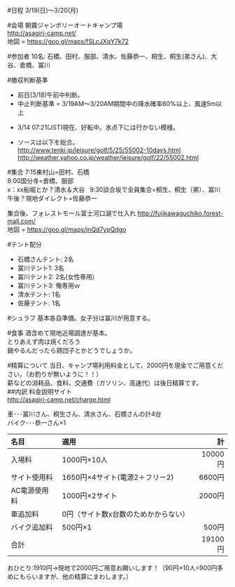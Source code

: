 #日程
3/19(日)〜3/20(月)

#会場
朝霧ジャンボリーオートキャンプ場  
http://asagiri-camp.net/  
地図 = https://goo.gl/maps/fSLcJXqY7k72

#参加者
10名: 石橋、田村、服部、清水、佐藤恭一、桐生、桐生(弟さん)、大谷、倉橋、冨川

#撤収判断基準
* 前日(3/18)午前中判断。
* 中止判断基準 = 3/19AM〜3/20AM期間中の降水確率60%以上、風速5m以上
 - 3/14 07:21(JST)現在、好転中。氷点下には行かない模様。
* ソースは以下を総合。  
http://www.tenki.jp/leisure/golf/5/25/55002-10days.html
http://weather.yahoo.co.jp/weather/leisure/golf/22/55002.html

#集合
7:15東村山=田村、石橋  
8:00国分寺=倉橋、服部  
x：xx船堀とか？清水＆大谷  
9:30談合坂で全員集合=桐生、桐生（弟）、冨川  
午後？現地ダイレクト=佐藤恭一  

集合後、フォレストモール富士河口湖で仕入れ
http://fujikawaguchiko.forest-mall.com/  
地図 = https://goo.gl/maps/jnQd7ypQdgo

#テント配分
* 石橋さんテント: 2名
* 冨川テント1: 3名
* 冨川テント2: 2名(女性専用)
* 冨川テント3: 俺専用ｗ
* 清水テント: 1名
* 佐藤テント: 1名

#シュラフ
基本各自準備。女子分は冨川が用意する。

#食事
酒含めて現地近場調達が基本。  
とりあえず肉は焼くだろう  
鍋やるんだったら鶏団子とかどうでしょうか。

#精算について
当日、キャンプ場利用料金として、2000円を現金でご用意ください。（お釣りが無いように！！）  
薪などの消耗品、食料、交通費（ガソリン、高速代）は後日精算です。  
##内訳
料金説明サイト  
http://asagiri-camp.net/charge.html

車･･･冨川さん、桐生さん、清水さん、石橋さんの計4台  
バイク･･･恭一さん×1


|名目|適用|計|
|:-----|:----|-----:|
|入場料|1000円×10人|10000円|
|サイト使用料|1650円×4サイト(電源2＋フリー2)|6600円|
|AC電源使用料|1000円×2サイト|2000円|
|車追加料|0円（サイト数x台数のためかからない）|
|バイク追加料|500円×1|500円|  
|合計||19100円|

おひとり:1910円→現地で2000円ご用意お願いします！（90円×10人=900円多めにもらいますが、他の精算にまわします。）
